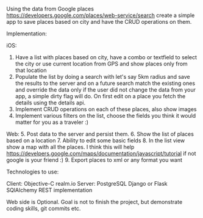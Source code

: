 Using the data from Google places https://developers.google.com/places/web-service/search create a simple app to save places based on city and have the CRUD operations on them.

Implementation:

iOS:
1. Have a list with places based on city, have a combo or textfield to select the city or use current location from GPS and show places only from that location
2. Populate the list by doing a search with let's say 5km radius and save the results to the server and on a future search match the existing ones and override the data only if the user did not change the data from your app, a simple dirty flag will do. On first edit on a place you fetch the details using the details api.
3. Implement CRUD operations on each of these places, also show images
4. Implement various filters on the list, choose the fields you think it would matter for you as a traveler :)

Web:
5. Post data to the server and persist them.
6. Show the list of places based on a location
7. Ability to edit some basic fields
8. In the list view show a map with all the places. I think this will help https://develpers.google.com/maps/documentation/javascript/tutorial if not google is your friend :)
9. Export places to xml or any format you want

Technologies to use:

Client:
Objective-C
realm.io
Server:
PostgreSQL
Django or Flask
SQlAlchemy
REST implementation


Web side is Optional.
Goal is not to finish the project, but demonstrate coding skills, git commits etc.
